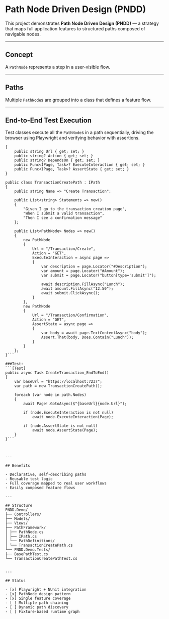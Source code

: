 # Path Node Driven Design (PNDD)

This project demonstrates **Path Node Driven Design (PNDD)** — a strategy that maps full application features to structured paths composed of navigable nodes.

---

## Concept

A `PathNode` represents a step in a user-visible flow.

---

## Paths

Multiple `PathNode`s are grouped into a class that defines a feature flow.

---

## End-to-End Test Execution

Test classes execute all the `PathNode`s in a path sequentially, driving the browser using Playwright and verifying behavior with assertions.

```public class PathNode
{
    public string Url { get; set; }
    public string? Action { get; set; }
    public string? DependsOn { get; set; }
    public Func<IPage, Task>? ExecuteInteraction { get; set; }
    public Func<IPage, Task>? AssertState { get; set; }
}

public class TransactionCreatePath : IPath
{
    public string Name => "Create Transaction";

    public List<string> Statements => new()
    {
        "Given I go to the transaction creation page",
        "When I submit a valid transaction",
        "Then I see a confirmation message"
    };

    public List<PathNode> Nodes => new()
    {
        new PathNode
        {
            Url = "/Transaction/Create",
            Action = "GET",
            ExecuteInteraction = async page =>
            {
                var description = page.Locator("#Description");
                var amount = page.Locator("#Amount");
                var submit = page.Locator("button[type='submit']");

                await description.FillAsync("Lunch");
                await amount.FillAsync("12.50");
                await submit.ClickAsync();
            }
        },
        new PathNode
        {
            Url = "/Transaction/Confirmation",
            Action = "GET",
            AssertState = async page =>
            {
                var body = await page.TextContentAsync("body");
                Assert.That(body, Does.Contain("Lunch"));
            }
        }
    };
}```

###Test:
```[Test]
public async Task CreateTransaction_EndToEnd()
{
    var baseUrl = "https://localhost:7237";
    var path = new TransactionCreatePath();

    foreach (var node in path.Nodes)
    {
        await Page!.GotoAsync($"{baseUrl}{node.Url}");

        if (node.ExecuteInteraction is not null)
            await node.ExecuteInteraction(Page);

        if (node.AssertState is not null)
            await node.AssertState(Page);
    }
}```



---

## Benefits

- Declarative, self-describing paths  
- Reusable test logic  
- Full coverage mapped to real user workflows  
- Easily composed feature flows

---

## Structure
PNDD.Demo/
├── Controllers/
├── Models/
├── Views/
├── PathFramework/
│ ├── PathNode.cs
│ ├── IPath.cs
│ └── PathDefinitions/
│ └── TransactionCreatePath.cs
└── PNDD.Demo.Tests/
├── BasePathTest.cs
└── TransactionCreatePathTest.cs


---

## Status

- [x] Playwright + NUnit integration  
- [x] PathNode design pattern  
- [x] Single feature coverage  
- [ ] Multiple path chaining  
- [ ] Dynamic path discovery  
- [ ] Fixture-based runtime graph

